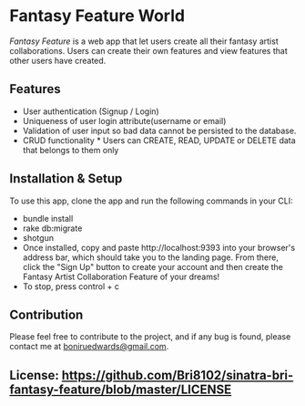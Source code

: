 # Fantasy Feature World

*Fantasy Feature* is a web app that let users create all their fantasy artist collaborations. Users can create their own features and view features that other users have created.

## Features 

* User authentication (Signup / Login)
* Uniqueness of user login attribute(username or email)
* Validation of user input so bad data cannot be persisted to the database.
* CRUD functionality
      *  Users can CREATE, READ, UPDATE or DELETE data that belongs to them only

## Installation & Setup

To use this app, clone the app and run the following commands in your CLI:

* bundle install
* rake db:migrate
* shotgun
* Once installed, copy and paste http://localhost:9393 into your browser's address bar, which should take you to the landing page. From there, click the "Sign Up" button to create your account and then create the Fantasy Artist Collaboration Feature of your dreams!
* To stop, press control + c

## Contribution

Please feel free to contribute to the project, and if any bug is found, please contact me at boniruedwards@gmail.com.


## License: https://github.com/Bri8102/sinatra-bri-fantasy-feature/blob/master/LICENSE
